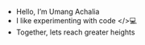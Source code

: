 - Hello, I’m Umang Achalia 
- I like experimenting with code </>💻
- Together, lets reach greater heights
<!---
officialUmang16/officialUmang16 is a ✨ special ✨ repository because its `README.md` (this file) appears on your GitHub profile.
You can click the Preview link to take a look at your changes.
--->
